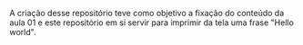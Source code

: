 A criação desse repositório teve como objetivo a fixação do conteúdo da aula 01 e este repositório em si servir para imprimir da tela uma frase "Hello world".
